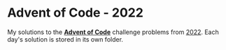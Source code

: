 # Advent of Code - 2022

My solutions to the **[Advent of Code](https://adventofcode.com/)** challenge problems from [2022](https://adventofcode.com/2022/). Each day's solution is stored in its own folder.
